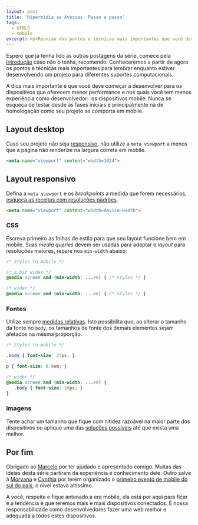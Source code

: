 ```yaml
---
layout: post
title: 'Hipermídia as Avessas: Passo a passo'
tags:
  - HTML5
  - mobile
excerpt: <p>Reunião dos pontos e técnicas mais importantes que você deve lembrar enquanto estiver desenvolvendo um projeto para diferentes suportes computacionais.</p>
---
```


Espero que já tenha lido as outras postagens da série, comece pela [introdução](/hipermidia-as-avessas.html) caso não o tenha, recomendo. Conheceremos a partir de agora os pontos e técnicas mais importantes para lembrar enquanto estiver desenvolvendo um projeto para diferentes suportes computacionais.

A dica mais importante é que você deve começar a desenvolver para os dispositivos que oferecem menor performance e nos quais você tem menos experiência como desenvolvedor:  os dispositivos mobile. Nunca se esqueça de testar desde as fases iniciais e principalmente na de homologação como seu projeto se comporta em mobile.

## Layout desktop

Caso seu projeto não seja [responsivo](/hipermidia-as-avessas-responsive-design.html), não utilize a `meta viewport` a menos que a página não renderize na largura correta em mobile.

~~~ html
<meta name="viewport" content="width=1024">
~~~

## Layout responsivo

Defina a `meta viewport` e os *breakpoints* a medida que forem necessários, [esqueça as receitas com resoluções padrões](/hipermidia-as-avessas-responsive-design.html#Breakpoints).

~~~ html
<meta name="viewport" content="width=device-width">
~~~

### CSS

Escreva primeiro as folhas de estilo para que seu layout funcione bem em mobile. Suas *media queries* devem ser usadas para adaptar o *layout* para resoluções maiores, repare nos `min-width` abaixo:

~~~ css
/* Styles to mobile */

/* a bit wider */
@media screen and (min-width: ...em) { /* Styles */ }

/* wider */
@media screen and (min-width: ...em) { /* Styles */ }
~~~

### Fontes

Utilize sempre [medidas relativas](/hipermidia-as-avessas-responsive-design.html#Tamanho-relativo). Isto possibilita que, ao alterar o tamanho da fonte no `body`, os tamanhos de fonte dos demais elementos sejam afetados na mesma proporção.

~~~ css
/* Styles to mobile */

.body { font-size: 23px; }

p { font-size: 0.8em; }

/* wider */
@media screen and (min-width: ...em) {
   .body { font-size: 16px; }
}
~~~

### Imagens

Tente achar um tamanho que fique com nitidez razoável na maior parte dos dispositivos ou aplique uma das [soluções possíveis](/hipermidia-as-avessas-imagens.html#Soluções-possíveis) até que exista uma melhor.

## Por fim

Obrigado ao [Marcelo](https://twitter.com/askoth) por ter ajudado e apresentado comigo. Muitas das ideias desta série partiram da experiência e conhecimento dele. Outro salve à [Morvana](https://twitter.com/morvanabonin) e [Cynthia](https://twitter.com/cynthia_zanoni) por terem organizado o [primeiro evento de mobile do sul do país](http://mobilebrazilconference.com.br), o nível estava altíssimo.

A você, respeite e fique antenado a era mobile, ela está por aqui para ficar e a tendência é que teremos mais e mais dispositivos conectados. É nossa responsabilidade como desenvolvedores fazer uma web melhor e adequada a todos estes dispositivos.
